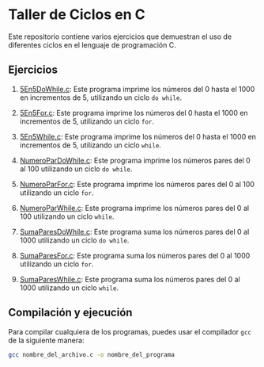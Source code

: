 # Taller de Ciclos en C

Este repositorio contiene varios ejercicios que demuestran el uso de diferentes ciclos en el lenguaje de programación C.

## Ejercicios

1. [5En5DoWhile.c](5En5DoWhile.c): Este programa imprime los números del 0 hasta el 1000 en incrementos de 5, utilizando un ciclo `do while`.

2. [5En5For.c](5En5For.c): Este programa imprime los números del 0 hasta el 1000 en incrementos de 5, utilizando un ciclo `for`.

3. [5En5While.c](5En5While.c): Este programa imprime los números del 0 hasta el 1000 en incrementos de 5, utilizando un ciclo `while`.

4. [NumeroParDoWhile.c](NumeroParDoWhile.c): Este programa imprime los números pares del 0 al 100 utilizando un ciclo `do while`.

5. [NumeroParFor.c](NumeroParFor.c): Este programa imprime los números pares del 0 al 100 utilizando un ciclo `for`.

6. [NumeroParWhile.c](NumeroParWhile.c): Este programa imprime los números pares del 0 al 100 utilizando un ciclo `while`.

7. [SumaParesDoWhile.c](SumaParesDoWhile.c): Este programa suma los números pares del 0 al 1000 utilizando un ciclo `do while`.

8. [SumaParesFor.c](SumaParesFor.c): Este programa suma los números pares del 0 al 1000 utilizando un ciclo `for`.

9. [SumaParesWhile.c](SumaParesWhile.c): Este programa suma los números pares del 0 al 1000 utilizando un ciclo `while`.

## Compilación y ejecución

Para compilar cualquiera de los programas, puedes usar el compilador `gcc` de la siguiente manera:

```sh
gcc nombre_del_archivo.c -o nombre_del_programa